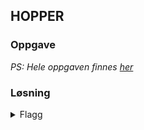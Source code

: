 ## HOPPER

### Oppgave



*PS: Hele oppgaven finnes [her](challenge.md)*

### Løsning



<details>
<summary>Flagg</summary>

`flag_here`
</details>